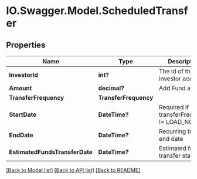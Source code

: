 # IO.Swagger.Model.ScheduledTransfer
## Properties

Name | Type | Description | Notes
------------ | ------------- | ------------- | -------------
**InvestorId** | **int?** | The id of the investor account | [optional] 
**Amount** | **decimal?** | Add Fund amount | 
**TransferFrequency** | **TransferFrequency** |  | [optional] 
**StartDate** | **DateTime?** | Required if transferFrequency !&#x3D; LOAD_NOW | [optional] 
**EndDate** | **DateTime?** | Recurring transfer end date | [optional] 
**EstimatedFundsTransferDate** | **DateTime?** | Estimated funds transfer start date | [optional] 

[[Back to Model list]](../README.md#documentation-for-models) [[Back to API list]](../README.md#documentation-for-api-endpoints) [[Back to README]](../README.md)

